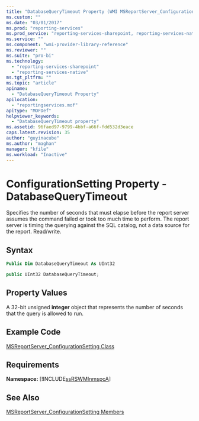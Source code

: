 ```yaml
---
title: "DatabaseQueryTimeout Property (WMI MSReportServer_ConfigurationSetting) | Microsoft Docs"
ms.custom: ""
ms.date: "03/01/2017"
ms.prod: "reporting-services"
ms.prod_service: "reporting-services-sharepoint, reporting-services-native"
ms.service: ""
ms.component: "wmi-provider-library-reference"
ms.reviewer: ""
ms.suite: "pro-bi"
ms.technology: 
  - "reporting-services-sharepoint"
  - "reporting-services-native"
ms.tgt_pltfrm: ""
ms.topic: "article"
apiname: 
  - "DatabaseQueryTimeout Property"
apilocation: 
  - "reportingservices.mof"
apitype: "MOFDef"
helpviewer_keywords: 
  - "DatabaseQueryTimeout property"
ms.assetid: 96faed97-9799-4bbf-a66f-fdd532d3eace
caps.latest.revision: 35
author: "guyinacube"
ms.author: "maghan"
manager: "kfile"
ms.workload: "Inactive"
---
```

# ConfigurationSetting Property - DatabaseQueryTimeout
  Specifies the number of seconds that must elapse before the report server assumes the command failed or took too much time to perform. The report server is timing the querying against the SQL catalog, not a data source for the report. Read/write.  
  
## Syntax  
  
```vb  
Public Dim DatabaseQueryTimeout As UInt32  
```  
  
```csharp  
public UInt32 DatabaseQueryTimeout;  
```  
  
## Property Values  
 A 32-bit unsigned **integer** object that represents the number of seconds that the query is allowed to run.  
  
## Example Code  
 [MSReportServer_ConfigurationSetting Class](../../reporting-services/wmi-provider-library-reference/msreportserver-configurationsetting-class.md)  
  
## Requirements  
 **Namespace:** [!INCLUDE[ssRSWMInmspcA](../../includes/ssrswminmspca-md.md)]  
  
## See Also  
 [MSReportServer_ConfigurationSetting Members](../../reporting-services/wmi-provider-library-reference/msreportserver-configurationsetting-members.md)  
  
  
